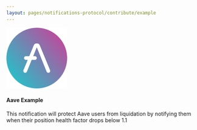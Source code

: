 ```yaml
---
layout: pages/notifications-protocol/contribute/example
---
```


![](/assets/images/notifications-protocol/integrations/aave.svg)

#### Aave Example

This notification will protect Aave users from liquidation by notifying them when their position health factor drops below 1.1
